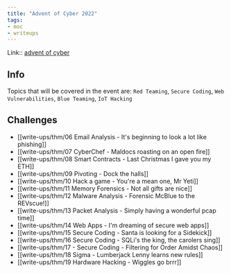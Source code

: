 ```yaml
---
title: "Advent of Cyber 2022"
tags:
- moc
- writeups
---
```


Link:: [advent of cyber](https://tryhackme.com/room/adventofcyber4)

## Info
Topics that will be covered in the event are: `Red Teaming`, `Secure Coding`, `Web Vulnerabilities`, `Blue Teaming`, `IoT Hacking`

## Challenges

- [[write-ups/thm/06 Email Analysis - It's beginning to look a lot like phishing]]
- [[write-ups/thm/07 CyberChef - Maldocs roasting on an open fire]]
- [[write-ups/thm/08 Smart Contracts - Last Christmas I gave you my ETH]]
- [[write-ups/thm/09 Pivoting - Dock the halls]]
- [[write-ups/thm/10 Hack a game - You're a mean one, Mr Yeti]]
- [[write-ups/thm/11 Memory Forensics - Not all gifts are nice]]
- [[write-ups/thm/12 Malware Analysis - Forensic McBlue to the REVscue!]]
- [[write-ups/thm/13 Packet Analysis - Simply having a wonderful pcap time]]
- [[write-ups/thm/14 Web Apps - I'm dreaming of secure web apps]]
- [[write-ups/thm/15 Secure Coding - Santa is looking for a Sidekick]]
- [[write-ups/thm/16 Secure Coding - SQLi's the king, the carolers sing]]
- [[write-ups/thm/17 - Secure Coding - Filtering for Order Amidst Chaos]]
- [[write-ups/thm/18 Sigma - Lumberjack Lenny learns new rules]]
- [[write-ups/thm/19 Hardware Hacking - Wiggles go brrr]]